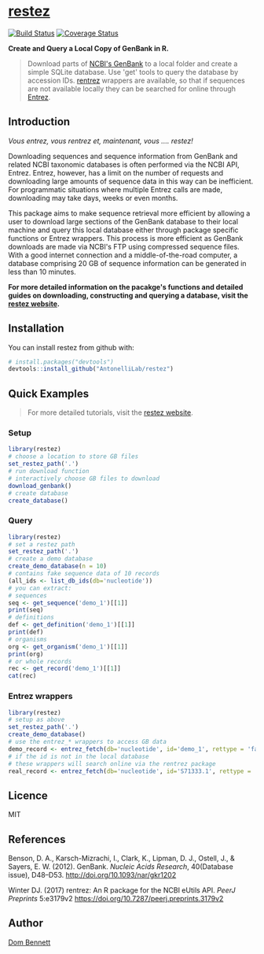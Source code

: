 
<!-- README.md is generated from README.Rmd. Please edit that file -->
<!-- devtools::rmarkdown::render("README.Rmd") -->
[restez](https://antonellilab.github.io/restez/index.html)
==========================================================

[![Build Status](https://travis-ci.org/AntonelliLab/restez.svg?branch=master)](https://travis-ci.org/AntonelliLab/restez) [![Coverage Status](https://coveralls.io/repos/github/AntonelliLab/restez/badge.svg?branch=master)](https://coveralls.io/github/AntonelliLab/restez?branch=master)

**Create and Query a Local Copy of GenBank in R.**

> Download parts of [NCBI's GenBank](https://www.ncbi.nlm.nih.gov/nuccore) to a local folder and create a simple SQLite database. Use 'get' tools to query the database by accession IDs. [rentrez](https://github.com/ropensci/rentrez) wrappers are available, so that if sequences are not available locally they can be searched for online through [Entrez](https://www.ncbi.nlm.nih.gov/books/NBK25500/).

Introduction
------------

*Vous entrez, vous rentrez et, maintenant, vous .... restez!*

Downloading sequences and sequence information from GenBank and related NCBI taxonomic databases is often performed via the NCBI API, Entrez. Entrez, however, has a limit on the number of requests and downloading large amounts of sequence data in this way can be inefficient. For programmatic situations where multiple Entrez calls are made, downloading may take days, weeks or even months.

This package aims to make sequence retrieval more efficient by allowing a user to download large sections of the GenBank database to their local machine and query this local database either through package specific functions or Entrez wrappers. This process is more efficient as GenBank downloads are made via NCBI's FTP using compressed sequence files. With a good internet connection and a middle-of-the-road computer, a database comprising 20 GB of sequence information can be generated in less than 10 minutes.

**For more detailed information on the pacakge's functions and detailed guides on downloading, constructing and querying a database, visit the [restez website](https://antonellilab.github.io/restez/index.html).**

Installation
------------

You can install restez from github with:

``` r
# install.packages("devtools")
devtools::install_github("AntonelliLab/restez")
```

Quick Examples
--------------

> For more detailed tutorials, visit the [restez website](https://antonellilab.github.io/restez/index.html).

### Setup

``` r
library(restez)
# choose a location to store GB files
set_restez_path('.')
# run download function
# interactively choose GB files to download
download_genbank()
# create database
create_database()
```

### Query

``` r
library(restez)
# set a restez path
set_restez_path('.')
# create a demo database
create_demo_database(n = 10)
# contains fake sequence data of 10 records
(all_ids <- list_db_ids(db='nucleotide'))
# you can extract:
# sequences
seq <- get_sequence('demo_1')[[1]]
print(seq)
# definitions
def <- get_definition('demo_1')[[1]]
print(def)
# organisms
org <- get_organism('demo_1')[[1]]
print(org)
# or whole records
rec <- get_record('demo_1')[[1]]
cat(rec)
```

### Entrez wrappers

``` r
library(restez)
# setup as above
set_restez_path('.')
create_demo_database()
# use the entrez_* wrappers to access GB data
demo_record <- entrez_fetch(db='nucleotide', id='demo_1', rettype = 'fasta')
# if the id is not in the local database
# these wrappers will search online via the rentrez package
real_record <- entrez_fetch(db='nucleotide', id='S71333.1', rettype = 'fasta')
```

Licence
-------

MIT

References
----------

Benson, D. A., Karsch-Mizrachi, I., Clark, K., Lipman, D. J., Ostell, J., & Sayers, E. W. (2012). GenBank. *Nucleic Acids Research*, 40(Database issue), D48–D53. <http://doi.org/10.1093/nar/gkr1202>

Winter DJ. (2017) rentrez: An R package for the NCBI eUtils API. *PeerJ Preprints* 5:e3179v2 <https://doi.org/10.7287/peerj.preprints.3179v2>

Author
------

[Dom Bennett](https://github.com/DomBennett)
